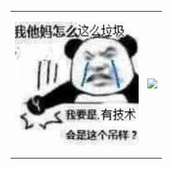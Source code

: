 <table border="0">
<tr>
<td>

![cai](cai.jpg)

</td>
<td>

<img src="https://github-readme-stats.vercel.app/api?username=veritas501&show_icons=true&line_height=25&hide_title=true&theme=dracula">

</td>
</tr>
</table>

